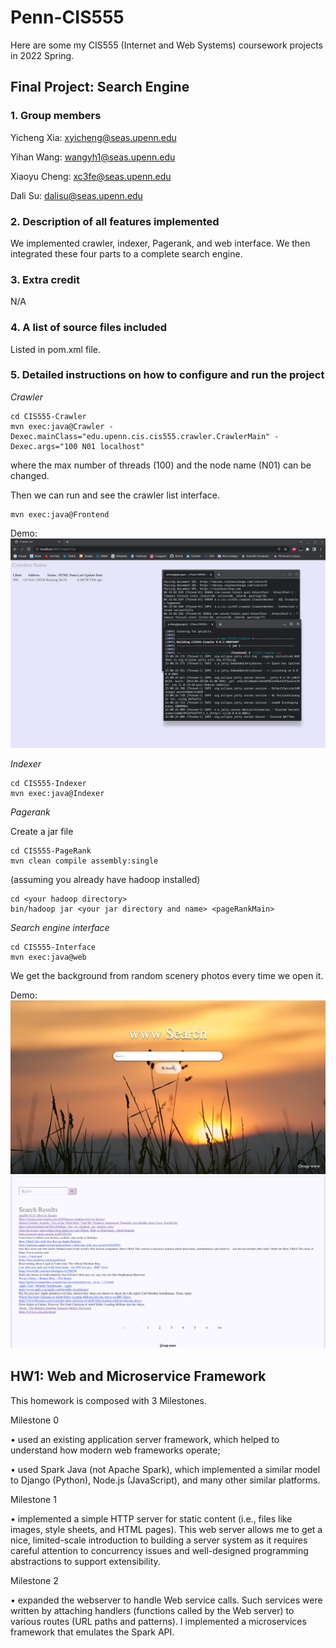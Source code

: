 # Penn-CIS555
Here are some my CIS555 (Internet and Web Systems) coursework projects in 2022 Spring.

## Final Project: Search Engine

### 1. Group members
Yicheng Xia: xyicheng@seas.upenn.edu

Yihan Wang: wangyh1@seas.upenn.edu

Xiaoyu Cheng: xc3fe@seas.upenn.edu

Dali Su: dalisu@seas.upenn.edu

### 2. Description of all features implemented
We implemented crawler, indexer, Pagerank, and web interface. We then integrated these four parts to a complete search engine.

### 3. Extra credit
N/A

### 4. A list of source files included
Listed in pom.xml file.

### 5. Detailed instructions on how to configure and run the project

*Crawler*
```
cd CIS555-Crawler
mvn exec:java@Crawler -Dexec.mainClass="edu.upenn.cis.cis555.crawler.CrawlerMain" -Dexec.args="100 N01 localhost"
```
where the max number of threads (100) and the node name (N01) can be changed.

Then we can run and see the crawler list interface.
```
mvn exec:java@Frontend
```
Demo:
![crawlerlist demo](./555-finalproject/CIS555-Crawler/crawlerlist-demo.png)

*Indexer*
```
cd CIS555-Indexer
mvn exec:java@Indexer
```

*Pagerank*

Create a jar file 
```
cd CIS555-PageRank
mvn clean compile assembly:single 
```
(assuming you already have hadoop installed)
```
cd <your hadoop directory>
bin/hadoop jar <your jar directory and name> <pageRankMain>
```

*Search engine interface*

```
cd CIS555-Interface
mvn exec:java@web
```

We get the background from random scenery photos every time we open it.

Demo:
![search engine demo](./555-finalproject/CIS555-Interface/search-engine-demo.png)
![search engine results demo](./555-finalproject/CIS555-Interface/search-engine-results-demo.png)

## HW1: Web and Microservice Framework

This homework is composed with 3 Milestones.

Milestone 0

• used an existing application server framework, which helped to understand how modern web frameworks operate;

• used Spark Java (not Apache Spark), which implemented a similar model to Django (Python), Node.js (JavaScript), and many other similar platforms.

Milestone 1

• implemented a simple HTTP server for static content (i.e., files like images, style
sheets, and HTML pages).
This web server allows me to get a nice, limited-scale introduction to
building a server system as it requires careful attention to concurrency issues and well-designed
programming abstractions to support extensibility.

Milestone 2

• expanded the webserver to handle Web service calls.
Such services were written by attaching handlers (functions called by the Web server) to various routes (URL paths and patterns).
I implemented a microservices framework that emulates the Spark API.
